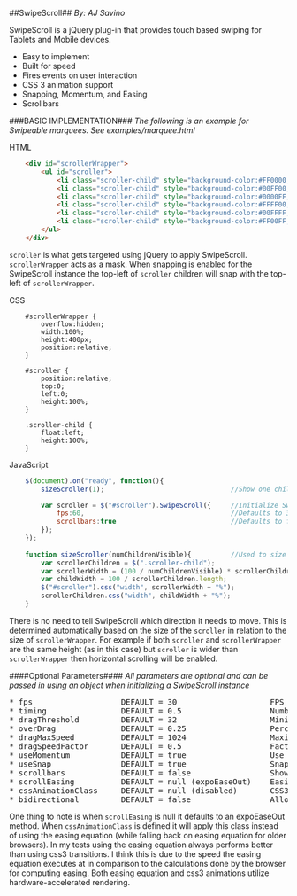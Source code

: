 ##SwipeScroll##
*By: AJ Savino*

SwipeScroll is a jQuery plug-in that provides touch based swiping for Tablets and Mobile devices.

* Easy to implement
* Built for speed
* Fires events on user interaction
* CSS 3 animation support
* Snapping, Momentum, and Easing
* Scrollbars

###BASIC IMPLEMENTATION###
*The following is an example for Swipeable marquees. See examples/marquee.html*

HTML
```HTML
	<div id="scrollerWrapper">
		<ul id="scroller">
			<li class="scroller-child" style="background-color:#FF0000;"></li>
			<li class="scroller-child" style="background-color:#00FF00;"></li>
			<li class="scroller-child" style="background-color:#0000FF;"></li>
			<li class="scroller-child" style="background-color:#FFFF00;"></li>
			<li class="scroller-child" style="background-color:#00FFFF;"></li>
			<li class="scroller-child" style="background-color:#FF00FF;"></li>
		</ul>
	</div>
```
`scroller` is what gets targeted using jQuery to apply SwipeScroll.
`scrollerWrapper` acts as a mask.
When snapping is enabled for the SwipeScroll instance the top-left of `scroller` children will snap with the top-left of `scrollerWrapper`.

CSS
```Less
	#scrollerWrapper {
		overflow:hidden;
		width:100%;
		height:400px;
		position:relative;
	}
	
	#scroller {
		position:relative;
		top:0;
		left:0;
		height:100%;
	}
	
	.scroller-child {
		float:left;
		height:100%;
	}
```

JavaScript
```JavaScript
	$(document).on("ready", function(){
		sizeScroller(1);								//Show one child at a time

		var scroller = $("#scroller").SwipeScroll({ 	//Initialize SwipeScroll returns jQuery instance
			fps:60,										//Defaults to 30fps. Some devices (such as iPads) are able to run at 60fps
			scrollbars:true								//Defaults to false
		});
	});
	
	function sizeScroller(numChildrenVisible){			//Used to size children width
		var scrollerChildren = $(".scroller-child");
		var scrollerWidth = (100 / numChildrenVisible) * scrollerChildren.length;
		var childWidth = 100 / scrollerChildren.length;
		$("#scroller").css("width", scrollerWidth + "%");
		scrollerChildren.css("width", childWidth + "%");
	}
```
There is no need to tell SwipeScroll which direction it needs to move. This is determined automatically based on the size of the `scroller` in relation to the size of `scrollerWrapper`. For example if both `scroller` and `scrollerWrapper` are the same height (as in this case) but `scroller` is wider than `scrollerWrapper` then horizontal scrolling will be enabled.

####Optional Parameters####
*All parameters are optional and can be passed in using an object when initializing a SwipeScroll instance*
<pre>
* fps					DEFAULT = 30					FPS for rendering
* timing				DEFAULT = 0.5					Number of seconds to tween over for momentum
* dragThreshold			DEFAULT = 32					Minimum distance in pixels needed before dragging
* overDrag				DEFAULT = 0.25					Percent of elements parent size when over-dragging
* dragMaxSpeed			DEFAULT = 1024					Maximum pixels/second for momentum
* dragSpeedFactor		DEFAULT = 0.5					Factors into momentum
* useMomentum			DEFAULT = true					Use momentum after the user stops dragging
* useSnap				DEFAULT = true					Snap to immediate children
* scrollbars			DEFAULT = false					Show scrollbars
* scrollEasing			DEFAULT = null (expoEaseOut)	Easing method for tweening
* cssAnimationClass		DEFAULT = null (disabled)		CSS3 animation class for tweening
* bidirectional			DEFAULT = false					Allow horizontal/vertical dragging at the same time
</pre>

One thing to note is when `scrollEasing` is null it defaults to an expoEaseOut method. When `cssAnimationClass` is defined it will apply this class instead of using the easing equation (while falling back on easing equation for older browsers). In my tests using the easing equation always performs better than using css3 transitions. I think this is due to the speed the easing equation executes at in comparison to the calculations done by the browser for computing easing. Both easing equation and css3 animations utilize hardware-accelerated rendering.